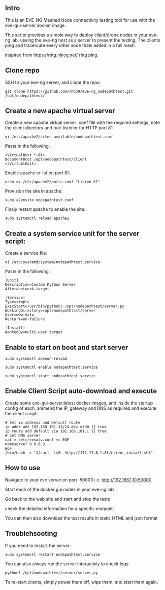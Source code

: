 ## Intro

This is an EVE-NG Meshed Node connectivity testing tool for use with the eve-gui-server docker image.

This script provides a simple way to deploy client/drone nodes in your eve-ng lab, useing the eve-ng host as a server to present the testing. The clients ping and traceroute every other node thats added in a full mesh.

Inspired from https://ring.nlnog.net/ ring ping.

## Clone repo

SSH to your eve-ng server, and clone the repo:

`git clone https://github.com/rnd39/eve-ng_nodepathtest.git /opt/nodepathtest/`

## Create a new apache virtual server

Create a new apache virtual server .conf file with the required settings, note the client directory and port listener for HTTP port 81.

`vi /etc/apache2/sites-available/nodepathtest.conf`

Paste in the following:

```
<VirtualHost *:81>
DocumentRoot /opt/nodepathtest/client
</VirtualHost>
```

Enable apache to list on port 81:

`echo >> /etc/apache2/ports.conf "Listen 81"`

Provision the site in apache:

`sudo a2ensite nodepathtest.conf`

Finaly restart apache to enable the site:

`sudo systemctl reload apache2`

## Create a system service unit for the server script:

Create a service file:

`vi /etc/systemd/system/nodepathtest.service`

Paste in the following:

```
[Unit]
Description=Custom Python Server
After=network.target

[Service]
Type=simple
ExecStart=/usr/bin/python3 /opt/nodepathtest/server.py
WorkingDirectory=/opt/nodepathtest/server
User=www-data
Restart=on-failure

[Install]
WantedBy=multi-user.target
```

## Enable to start on boot and start server

`sudo systemctl daemon-reload`

`sudo systemctl enable nodepathtest.service`

`sudo systemctl start nodepathtest.service`

## Enable Client Script auto-download and execute 

Create some eve-gui-server:latest docker images, and inside the startup config of each, ammend the IP, gateway and DNS as required and execute the client script:

```
# Set ip address and Default route
ip addr add 192.168.101.11/24 dev eth0 || true
ip route add default via 192.168.101.1 || true
# Set DNS server
cat > /etc/resolv.conf << EOF
nameserver 8.8.8.8
EOF
/bin/bash -c "$(curl -fsSL http://172.17.0.1:81/client_install.sh)"
```
## How to use

Navigate to your eve server on port :50000 i.e. http://192.168.1.10:50000

Start each of the docker:gui nodes in your eve-ng lab

Go back to the web site and start and stop the tests

check the detailed information for a specific endpoint

You can then also download the test results in static HTML and json format

## Troublehsooting

If you need to restart the server:

`sudo systemctl restart nodepathtest.service`

You can also always run the server interactivly to check logs:

`python3 /opt/nodepathtest/server/server.py`

To re-start clients, simply power them off, wipe them, and start them again.

